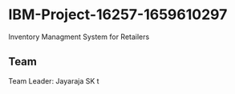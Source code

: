 # IBM-Project-16257-1659610297
Inventory Managment System for Retailers

##  Team
Team Leader: Jayaraja SK
t
